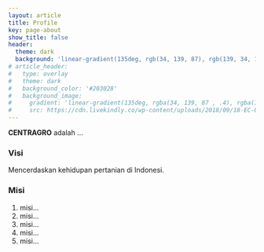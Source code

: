```yaml
---
layout: article
title: Profile
key: page-about
show_title: false
header:
  theme: dark
  background: 'linear-gradient(135deg, rgb(34, 139, 87), rgb(139, 34, 139))'
# article_header:
#   type: overlay
#   theme: dark
#   background_color: '#203028'
#   background_image:
#     gradient: 'linear-gradient(135deg, rgba(34, 139, 87 , .4), rgba(139, 34, 139, .4))'
#     src: https://cdn.livekindly.co/wp-content/uploads/2018/09/18-EC-0712-Grow-Room-Editorial-2-2-Cropped-1.jpg
---
```


**CENTRAGRO** adalah ...

### Visi
Mencerdaskan kehidupan pertanian di Indonesi.

### Misi
1. misi...
2. misi...
3. misi...
4. misi...
5. misi...